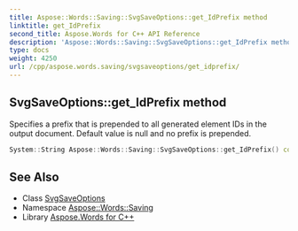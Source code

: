 ```yaml
---
title: Aspose::Words::Saving::SvgSaveOptions::get_IdPrefix method
linktitle: get_IdPrefix
second_title: Aspose.Words for C++ API Reference
description: 'Aspose::Words::Saving::SvgSaveOptions::get_IdPrefix method. Specifies a prefix that is prepended to all generated element IDs in the output document. Default value is null and no prefix is prepended in C++.'
type: docs
weight: 4250
url: /cpp/aspose.words.saving/svgsaveoptions/get_idprefix/
---
```

## SvgSaveOptions::get_IdPrefix method


Specifies a prefix that is prepended to all generated element IDs in the output document. Default value is null and no prefix is prepended.

```cpp
System::String Aspose::Words::Saving::SvgSaveOptions::get_IdPrefix() const
```


## See Also

* Class [SvgSaveOptions](../)
* Namespace [Aspose::Words::Saving](../../)
* Library [Aspose.Words for C++](../../../)
